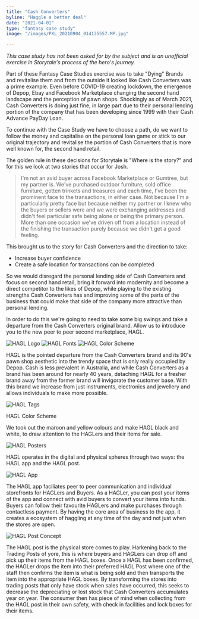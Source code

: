 ```yaml
---
title: "Cash Converters"
byline: "Haggle a better deal"
date: "2021-04-01"
type: "fantasy case study"
image: "/images/PXL_20210904_014135557.MP.jpg"

---
```



*This case study has not been asked for by the subject and is an unofficial exercise in Storytale's process of the hero's journey.*

Part of these Fantasy Case Studies exercise was to take "Dying" Brands and revitalise them and from the outside it looked like Cash Converters was a prime example. Even before COVID-19 creating lockdown, the emergence of Depop, Ebay and Facebook Marketplace changing the second hand landscape and the perception of pawn shops. Shockingly as of March 2021, Cash Converters is doing just fine, in large part due to their personal lending portion of the company that has been developing since 1999 with their Cash Advance PayDay Loan.

To continue with the Case Study we have to choose a path, do we want to follow the money and capitalise on the personal loan game or stick to our original trajectory and revitalise the portion of Cash Converters that is more well known for, the second hand retail.

The golden rule in these decisions for Storytale is "Where is the story?" and for this we look at two stories that occur for Josh.

> I'm not an avid buyer across Facebook Marketplace or Gumtree, but my partner is. We've purchased outdoor furniture, sold office furniture, gotten trinkets and treasures and each time, I've been the prominent face to the transactions, in either case. Not because I'm a particularly pretty face but because neither my partner or I knew who the buyers or sellers were and we were exchanging addresses and didn't feel particular safe being alone or being the primary person. More than one occasion we've driven off from a location instead of the finishing the transaction purely because we didn't get a good feeling.

This brought us to the story for Cash Converters and the direction to take:

- Increase buyer confidence
- Create a safe location for transactions can be completed

So we would disregard the personal lending side of Cash Converters and focus on second hand retail, bring it forward into modernity and become a direct competitor to the likes of Depop, while playing to the existing strengths Cash Converters has and improving some of the parts of the business that could make that side of the company more attractive than personal lending.

In order to do this we're going to need to take some big swings and take a departure from the Cash Converters original brand. Allow us to introduce you to the new peer to peer second marketplace, HAGL.

<img src="/images/case-studies/cash-converters/HAGL-Logo.png" alt="HAGL Logo" title="HAGL Logo"/>

<img src="/images/case-studies/cash-converters/HAGL-Fonts.png" alt="HAGL Fonts" title="HAGL Fonts"/>

<img src="/images/case-studies/cash-converters/HAGL-Colour-Schemes.png" alt="HAGL Color Scheme" title="HAGL Color Scheme"/>

HAGL is the pointed departure from the Cash Converters brand and its 90's pawn shop aesthetic into the trendy space that is only really occupied by Depop. Cash is less prevalent in Australia, and while Cash Converters as a brand has been around for nearly 40 years, detaching HAGL for a fresher brand away from the former brand will invigorate the customer base. With this brand we increase from just instruments, electronics and jewellery and allows individuals to make more possible.

<img src="/images/case-studies/cash-converters/HAGL-Tags.png" alt="HAGL Tags" title="HAGL Tags"/>

HAGL Color Scheme

We took out the maroon and yellow colours and make HAGL black and white, to draw attention to the HAGLers and their items for sale. 

<img src="/images/case-studies/cash-converters/HAGL-Posters.png" alt="HAGL Posters" title="HAGL Posters"/>

 HAGL operates in the digital and physical spheres through two ways: the HAGL app and the HAGL post.
 
<img src="/images/case-studies/cash-converters/HAGL-App.png" alt="HAGL App" title="HAGL App"/>

The HAGL app faciliates peer to peer communication and individual storefronts for HAGLers and Buyers. As a HAGLer, you can post your items of the app and connect with avid buyers to convert your items into funds. Buyers can follow their favourite HAGLers and make purchases through contactless payment. By having the core area of business to the app, it creates a ecosystem of haggling at any time of the day and not just when the stores are open.

<img src="/images/case-studies/cash-converters/HAGL-Post-Concept.png" alt="HAGL Post Concept" title="HAGL Post Concept"/>

The HAGL post is the physical store comes to play. Harkening back to the Trading Posts of yore, this is where buyers and HAGLers can drop off and pick up their items from the HAGL boxes. Once a HAGL has been confirmed, the HAGLer drops the item into their preferred HAGL Post where one of the staff then confirms the item is what is being sold and then transports the item into the appropriate HAGL boxes. By transforming the stores into trading posts that only have stock when sales have occurred, this seeks to decrease the depreciating or lost stock that Cash Converters accumulates year on year. The consumer then has piece of mind when collecting from the HAGL post in their own safety, with check in facilities and lock boxes for their items.



